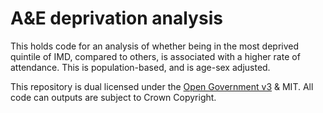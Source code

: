 # A&E deprivation analysis

This holds code for an analysis of whether being in the most deprived quintile of IMD, compared to others, is associated with a higher rate of attendance.  This is population-based, and is age-sex adjusted.

This repository is dual licensed under the [Open Government v3]([https://www.nationalarchives.gov.uk/doc/open-government-licence/version/3/) & MIT. All code can outputs are subject to Crown Copyright.
